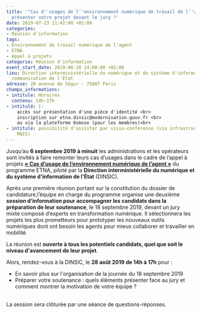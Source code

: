 ```yaml
---
title: '"Cas d''usages de l''environnement numérique de travail de l''agent": comment
  présenter votre projet devant le jury ?'
date: 2019-07-23 11:42:00 +02:00
categories:
- Réunion d'information
tags:
- Environnement de travail numérique de l'agent
- ETNA
- Appel à projets
categorie: Réunion d'information
event_start_date: 2019-08-28 14:00:00 +02:00
lieu: Direction interministérielle du numérique et du système d'information et de
  communication de l'État
adresse: 20 avenue de Ségur - 75007 Paris
champs_informations:
- intitule: Horaires
  contenu: 14h-17h
- intitulé: |-
    accès sur présentation d'une pièce d'identité <br>
    inscription sur etna.dinsic@modernisation.gouv.fr <br>
    ou via la plateforme Osmose (pour les membres)<br>
- intitulé: possibilité d’assister par visio-conférence (via infrastructure IP ou
    RNIS)
---
```


Jusqu’au **6 septembre 2019 à minuit** les administrations et les opérateurs sont invités à faire remonter leurs cas d’usages dans le cadre de l’appel à projets **[« Cas d’usage de l’environnement numérique de l’agent »](https://numerique.gouv.fr/actualites/outils-numeriques-des-agents-la-2e-edition-de-lappel-a-projet-cas-dusage-de-lenvironnement-numerique-de-lagent-est-lancee/)** du programme ETNA, piloté par la **Direction interministérielle du numérique et du système d'information de l'État** (DINSIC). 

Après une première réunion portant sur la constitution du dossier de candidature,l’équipe en charge du programme organise une deuxième **session d’information pour accompagner les candidats dans la préparation de leur soutenance**, le 18 septembre 2019, devant un jury mixte composé d’experts en transformation numérique. Il sélectionnera les projets les plus prometteurs pour prototyper les nouveaux outils numériques dont ont besoin les agents pour mieux collaborer et travailler en mobilité. 

La réunion est **ouverte à tous les potentiels candidats, quel que soit le niveau d'avancement de leur projet**. <br>

Alors, rendez-vous à la DINSIC, le **28 août 2019 de 14h à 17h** pour : 
* En savoir plus sur l'organisation de la journée du 18 septembre 2019 
* Préparer votre soutenance : quels éléments présenter face au jury et comment montrer la motivation de votre équipe ? 

<br>
La session sera clôturée par une séance de questions-réponses. 